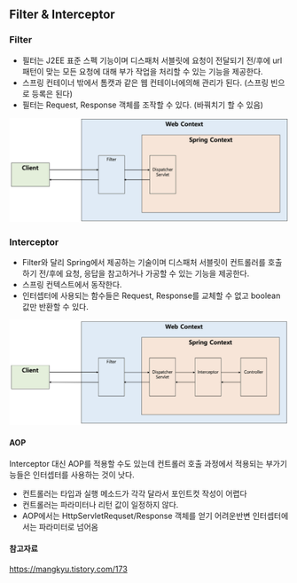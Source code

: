 ## Filter & Interceptor

### Filter

- 필터는 J2EE 표준 스펙 기능이며 디스패처 서블릿에 요청이 전달되기 전/후에 url 패턴이 맞는 모든 요청에 대해 부가 작업을 처리할 수 있는 기능을 제공한다.
- 스프링 컨테이너 밖에서 톰캣과 같은 웹 컨테이너에의해 관리가 된다. (스프링 빈으로 등록은 된다)
- 필터는 Request, Response 객체를 조작할 수 있다. (바꿔치기 할 수 있음)

<img src='../../image/filter.png'>

### Interceptor

- Filter와 달리 Spring에서 제공하는 기술이며 디스패처 서블릿이 컨트롤러를 호출하기 전/후에 요청, 응답을 참고하거나 가공할 수 있는 기능을 제공한다.
- 스프링 컨텍스트에서 동작한다.
- 인터셉터에 사용되는 함수들은 Request, Response를 교체할 수 없고 boolean 값만 반환할 수 있다.

<img src='../../image/interceptor.png'>

#### AOP

Interceptor 대신 AOP를 적용할 수도 있는데 컨트롤러 호출 과정에서 적용되는 부가기능들은 인터셉터를 사용하는 것이 낫다.

- 컨트롤러는 타입과 실행 메소드가 각각 달라서 포인트컷 작성이 어렵다
- 컨트롤러는 파라미터나 리턴 값이 일정하지 않다.
- AOP에서는 HttpServletRequset/Response 객체를 얻기 어려운반변 인터셉터에서는 파라미터로 넘어옴

#### 참고자료

https://mangkyu.tistory.com/173
